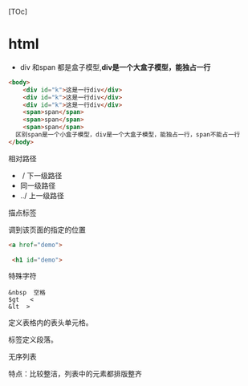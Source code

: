 [TOc]









# html

- div 和span 都是盒子模型,**div是一个大盒子模型，能独占一行**

```html
<body>
    <div id="k">这是一行div</div>
    <div id="k">这是一行div</div>
    <div id="k">这是一行div</div>
    <span>span</span>
    <span>span</span>
    <span>span</span>
  区别span是一个小盒子模型，div是一个大盒子模型，能独占一行，span不能占一行
</body>
```

相对路径

- ​	/  下一级路径
-    同一级路径
- ../   上一级路径





描点标签

调到该页面的指定的位置

````html
<a href="demo">   
  
 <h1 id="demo">
````



特殊字符

````
&nbsp  空格
$gt   <
&lt  >
````



<th> 定义表格内的表头单元格。

  <p> 标签定义段落。



 

无序列表

特点：比较整洁，列表中的元素都排版整齐